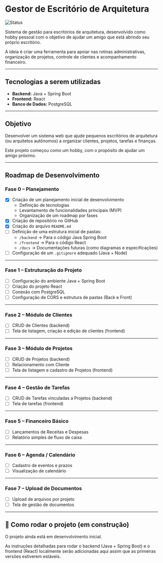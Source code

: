 # Gestor de Escritório de Arquitetura
![Status](https://img.shields.io/badge/status-em%20desenvolvimento-yellow)

Sistema de gestão para escritórios de arquitetura, desenvolvido como hobby pessoal com o objetivo de ajudar um amigo que está abrindo seu próprio escritório.

A ideia é criar uma ferramenta para apoiar nas rotinas administrativas, organização de projetos, controle de clientes e acompanhamento financeiro.

---

## Tecnologias a serem utilizadas

- **Backend:** Java + Spring Boot
- **Frontend:** React
- **Banco de Dados:** PostgreSQL

---

## Objetivo

Desenvolver um sistema web que ajude pequenos escritórios de arquitetura (ou arquitetos autônomos) a organizar clientes, projetos, tarefas e finanças.

Este projeto começou como um hobby, com o propósito de ajudar um amigo próximo.

---

## Roadmap de Desenvolvimento

### Fase 0 – Planejamento
- [x] Criação de um planejamento inicial de desenvolvimento
  - Definição de tecnologias
  - Levantamento de funcionalidades principais (MVP)
  - Organização de um roadmap por fases
- [x] Criação de repositório no GitHub
- [x] Criação do arquivo `README.md`
- [ ] Definição de uma estrutura inicial de pastas:
  - `/backend` → Para o código Java Spring Boot
  - `/frontend` → Para o código React
  - `/docs` → Documentações futuras (como diagramas e especificações)
- [ ] Configuração de um `.gitignore` adequado (Java + Node)

---

### Fase 1 – Estruturação do Projeto
- [ ] Configuração do ambiente Java + Spring Boot
- [ ] Criação do projeto React
- [ ] Conexão com PostgreSQL
- [ ] Configuração de CORS e estrutura de pastas (Back e Front)

---

### Fase 2 – Módulo de Clientes
- [ ] CRUD de Clientes (backend)
- [ ] Tela de listagem, criação e edição de clientes (frontend)

---

### Fase 3 – Módulo de Projetos
- [ ] CRUD de Projetos (backend)
- [ ] Relacionamento com Cliente
- [ ] Tela de listagem e cadastro de Projetos (frontend)

---

### Fase 4 – Gestão de Tarefas
- [ ] CRUD de Tarefas vinculadas a Projetos (backend)
- [ ] Tela de tarefas (frontend)

---

### Fase 5 – Financeiro Básico
- [ ] Lançamentos de Receitas e Despesas
- [ ] Relatório simples de fluxo de caixa

---

### Fase 6 – Agenda / Calendário
- [ ] Cadastro de eventos e prazos
- [ ] Visualização de calendário

---

### Fase 7 – Upload de Documentos
- [ ] Upload de arquivos por projeto
- [ ] Tela de gestão de documentos

---

## 🚧 Como rodar o projeto (em construção)

O projeto ainda está em desenvolvimento inicial.

As instruções detalhadas para rodar o backend (Java + Spring Boot) e o frontend (React) localmente serão adicionadas aqui assim que as primeiras versões estiverem estáveis.
